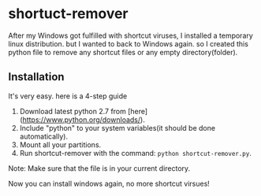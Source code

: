 # shortuct-remover

After my Windows got fulfilled with shortcut viruses, I installed a temporary linux distribution.
but I wanted to back to Windows again. so I created this python file to remove any shortcut files or any empty directory(folder).

## Installation

It's very easy. here is a 4-step guide

1. Download latest python 2.7 from [here] (https://www.python.org/downloads/).
2. Include "python" to your system variables(it should be done automatically).
3. Mount all your partitions.
4. Run shortcut-remover with the command: `python shortcut-remover.py`.

Note: Make sure that the file is in your current directory.

Now you can install windows again, no more shortcut virsues!
